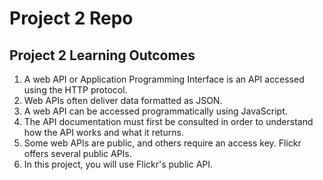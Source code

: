 # Project 2 Repo

## Project 2 Learning Outcomes

1. A web API or Application Programming Interface is an API accessed using the HTTP protocol.
2. Web APIs often deliver data formatted as JSON.
3. A web API can be accessed programmatically using
JavaScript.
4. The API documentation must first be consulted in order to understand how the API works and what it returns.
5.  Some web APIs are public, and others require an access key. Flickr offers several public APIs.
6. In this project, you will use Flickr's public API.
